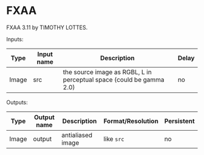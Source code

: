# FXAA

FXAA 3.11 by TIMOTHY LOTTES.

Inputs:

| Type  | Input name | Description                                                               | Delay |
|-------|------------|---------------------------------------------------------------------------|-------|
| Image | src        | the source image as RGBL, L in perceptual space (could be gamma 2.0)      | no    |

Outputs:

| Type  | Output name | Description          | Format/Resolution          | Persistent |
|-------|-------------|----------------------|----------------------------|------------|
| Image | output      | antialiased image    | like `src`                 | no         |

